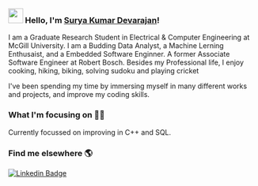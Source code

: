 ### <img src="https://media.giphy.com/media/hvRJCLFzcasrR4ia7z/giphy.gif" width="30px"> Hello, I'm [Surya Kumar Devarajan](https://www.linkedin.com/in/suryakumardevarajan/)!

I am a Graduate Research Student in Electrical & Computer Engineering at McGill University. I am a Budding Data Analyst, a Machine Lerning Enthusaist, and a Embedded Software Enginner. A former Associate Software Engineer at Robert Bosch. Besides my Professional life, I enjoy cooking, hiking, biking, solving sudoku and playing cricket

I've been spending my time by immersing myself in many different works and projects, and improve my coding skills.

### What I'm focusing on 👨‍💻

Currently focussed on improving in C++ and SQL.<br />


### Find me elsewhere 🌎

[![Linkedin Badge](https://img.shields.io/badge/-LinkedIn-blue?style=flat-square&logo=Linkedin&logoColor=white&link=https://www.linkedin.com/in/harshkumarkhatri/)](https://www.linkedin.com/in/suryakumardevarajan/) 



<!--
**suryakumardevarajan/suryakumardevarajan** is a ✨ _special_ ✨ repository because its `README.md` (this file) appears on your GitHub profile.


Here are some ideas to get you started:

- 🔭 I’m currently working on ...
- 🌱 I’m currently learning ...
- 👯 I’m looking to collaborate on ...
- 🤔 I’m looking for help with ...
- 💬 Ask me about ...
- 📫 How to reach me: ...
- 😄 Pronouns: ...
- ⚡ Fun fact: ...
-->
